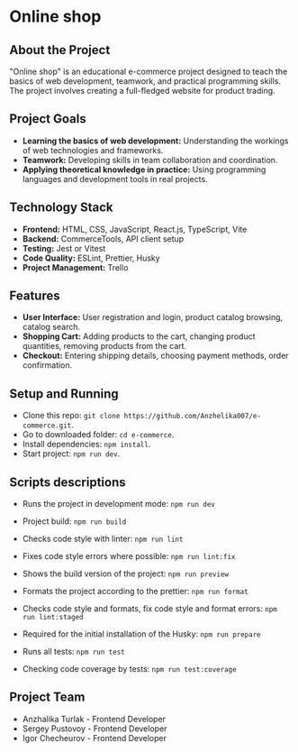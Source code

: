# Online shop

## About the Project

"Online shop" is an educational e-commerce project designed to teach the basics of web development, teamwork, and practical programming skills. The project involves creating a full-fledged website for product trading.

## Project Goals

- **Learning the basics of web development:** Understanding the workings of web technologies and frameworks.
- **Teamwork:** Developing skills in team collaboration and coordination.
- **Applying theoretical knowledge in practice:** Using programming languages and development tools in real projects.

## Technology Stack

- **Frontend:** HTML, CSS, JavaScript, React.js, TypeScript, Vite
- **Backend:** CommerceTools, API client setup
- **Testing:** Jest or Vitest
- **Code Quality:** ESLint, Prettier, Husky
- **Project Management:** Trello

## Features

- **User Interface:** User registration and login, product catalog browsing, catalog search.
- **Shopping Cart:** Adding products to the cart, changing product quantities, removing products from the cart.
- **Checkout:** Entering shipping details, choosing payment methods, order confirmation.

## Setup and Running

- Clone this repo: `git clone https://github.com/Anzhelika007/e-commerce.git`.
- Go to downloaded folder: `cd e-commerce`.
- Install dependencies: `npm install`.
- Start project: `npm run dev`.

## Scripts descriptions

- Runs the project in development mode:
  `npm run dev`

- Project build:
  `npm run build`

- Checks code style with linter:
  `npm run lint`

- Fixes code style errors where possible:
  `npm run lint:fix`

- Shows the build version of the project:
  `npm run preview`

- Formats the project according to the prettier:
  `npm run format`

- Checks code style and formats, fix code style and format errors:
  `npm run lint:staged`

- Required for the initial installation of the Husky:
  `npm run prepare`

- Runs all tests:
  `npm run test`

- Checking code coverage by tests:
  `npm run test:coverage`

## Project Team

- Anzhalika Turlak - Frontend Developer
- Sergey Pustovoy - Frontend Developer
- Igor Checheurov - Frontend Developer

